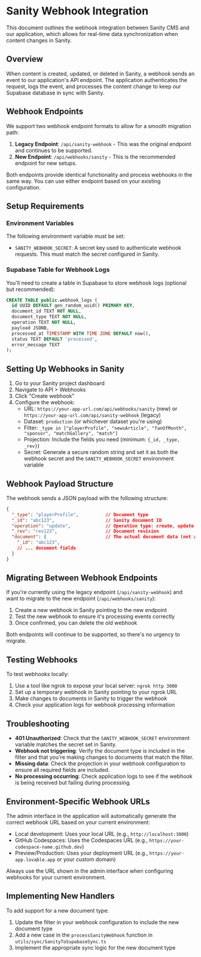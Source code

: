 
# Sanity Webhook Integration

This document outlines the webhook integration between Sanity CMS and our application, which allows for real-time data synchronization when content changes in Sanity.

## Overview

When content is created, updated, or deleted in Sanity, a webhook sends an event to our application's API endpoint. The application authenticates the request, logs the event, and processes the content change to keep our Supabase database in sync with Sanity.

## Webhook Endpoints

We support two webhook endpoint formats to allow for a smooth migration path:

1. **Legacy Endpoint**: `/api/sanity-webhook` - This was the original endpoint and continues to be supported.
2. **New Endpoint**: `/api/webhooks/sanity` - This is the recommended endpoint for new setups.

Both endpoints provide identical functionality and process webhooks in the same way. You can use either endpoint based on your existing configuration.

## Setup Requirements

### Environment Variables

The following environment variable must be set:

- `SANITY_WEBHOOK_SECRET`: A secret key used to authenticate webhook requests. This must match the secret configured in Sanity.

### Supabase Table for Webhook Logs

You'll need to create a table in Supabase to store webhook logs (optional but recommended):

```sql
CREATE TABLE public.webhook_logs (
  id UUID DEFAULT gen_random_uuid() PRIMARY KEY,
  document_id TEXT NOT NULL,
  document_type TEXT NOT NULL,
  operation TEXT NOT NULL,
  payload JSONB,
  processed_at TIMESTAMP WITH TIME ZONE DEFAULT now(),
  status TEXT DEFAULT 'processed',
  error_message TEXT
);
```

## Setting Up Webhooks in Sanity

1. Go to your Sanity project dashboard
2. Navigate to API > Webhooks
3. Click "Create webhook"
4. Configure the webhook:
   - URL: `https://your-app-url.com/api/webhooks/sanity` (new) or `https://your-app-url.com/api/sanity-webhook` (legacy)
   - Dataset: `production` (or whichever dataset you're using)
   - Filter: `_type in ["playerProfile", "newsArticle", "fanOfMonth", "sponsor", "matchGallery", "match"]`
   - Projection: Include the fields you need (minimum: `{_id, _type, _rev}`)
   - Secret: Generate a secure random string and set it as both the webhook secret and the `SANITY_WEBHOOK_SECRET` environment variable

## Webhook Payload Structure

The webhook sends a JSON payload with the following structure:

```json
{
  "_type": "playerProfile",          // Document type
  "_id": "abc123",                   // Sanity document ID
  "operation": "update",             // Operation type: create, update, or delete
  "_rev": "rev123",                  // Document revision
  "document": {                      // The actual document data (not always included)
    "_id": "abc123",
    // ... document fields
  }
}
```

## Migrating Between Webhook Endpoints

If you're currently using the legacy endpoint (`/api/sanity-webhook`) and want to migrate to the new endpoint (`/api/webhooks/sanity`):

1. Create a new webhook in Sanity pointing to the new endpoint
2. Test the new webhook to ensure it's processing events correctly
3. Once confirmed, you can delete the old webhook

Both endpoints will continue to be supported, so there's no urgency to migrate.

## Testing Webhooks

To test webhooks locally:

1. Use a tool like ngrok to expose your local server: `ngrok http 3000`
2. Set up a temporary webhook in Sanity pointing to your ngrok URL
3. Make changes to documents in Sanity to trigger the webhook
4. Check your application logs for webhook processing information

## Troubleshooting

- **401 Unauthorized**: Check that the `SANITY_WEBHOOK_SECRET` environment variable matches the secret set in Sanity.
- **Webhook not triggering**: Verify the document type is included in the filter and that you're making changes to documents that match the filter.
- **Missing data**: Check the projection in your webhook configuration to ensure all required fields are included.
- **No processing occurring**: Check application logs to see if the webhook is being received but failing during processing.

## Environment-Specific Webhook URLs

The admin interface in the application will automatically generate the correct webhook URL based on your current environment:

- Local development: Uses your local URL (e.g., `http://localhost:3000`)
- GitHub Codespaces: Uses the Codespaces URL (e.g., `https://your-codespace-name.github.dev`)
- Preview/Production: Uses your deployment URL (e.g., `https://your-app.lovable.app` or your custom domain)

Always use the URL shown in the admin interface when configuring webhooks for your current environment.

## Implementing New Handlers

To add support for a new document type:

1. Update the filter in your webhook configuration to include the new document type
2. Add a new case in the `processSanityWebhook` function in `utils/sync/SanityToSupabaseSync.ts`
3. Implement the appropriate sync logic for the new document type
